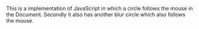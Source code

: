 This is a implementation of JavaScript in which a circle follows the mouse in the Document. Secondly it also has another blur circle which also follows the mouse.
